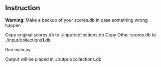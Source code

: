 ## Instruction

**Warning**: Make a backup of your scores.db in case something wrong happen

Copy original scores.db to ./input/collections.db
Copy Other scores.db to ./input/collections**1**.db

Run main.py

Output will be placed in ./output/collections.db

